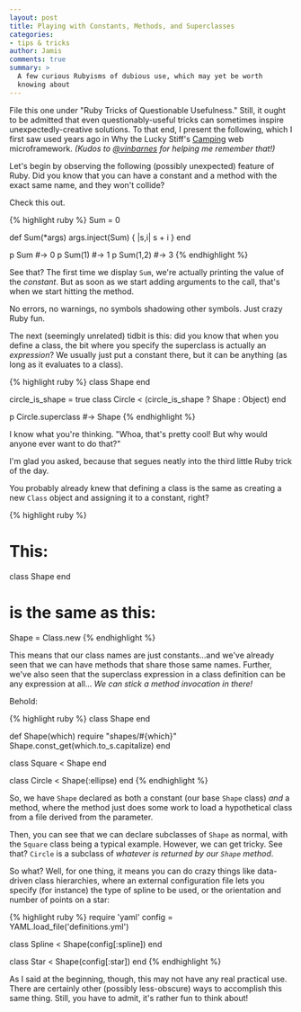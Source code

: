 ```yaml
---
layout: post
title: Playing with Constants, Methods, and Superclasses
categories:
- tips & tricks
author: Jamis
comments: true
summary: >
  A few curious Rubyisms of dubious use, which may yet be worth
  knowing about
---
```


File this one under "Ruby Tricks of Questionable Usefulness." Still, it ought to be admitted that even questionably-useful tricks can sometimes inspire unexpectedly-creative solutions. To that end, I present the following, which I first saw used years ago in Why the Lucky Stiff's [Camping](https://github.com/camping/camping) web microframework. _(Kudos to [@vinbarnes](https://twitter.com/vinbarnes/status/581126249730314240) for helping me remember that!)_

Let's begin by observing the following (possibly unexpected) feature of Ruby. Did you know that you can have a constant and a method with the exact same name, and they won't collide?

Check this out.

{% highlight ruby %}
Sum = 0

def Sum(*args)
  args.inject(Sum) { |s,i| s + i }
end

p Sum      #-> 0
p Sum(1)   #-> 1
p Sum(1,2) #-> 3
{% endhighlight %}

See that? The first time we display `Sum`, we're actually printing the value of the _constant_. But as soon as we start adding arguments to the call, that's when we start hitting the method.

No errors, no warnings, no symbols shadowing other symbols. Just crazy Ruby fun.

The next (seemingly unrelated) tidbit is this: did you know that when you define a class, the bit where you specify the superclass is actually an _expression_? We usually just put a constant there, but it can be anything (as long as it evaluates to a class).

{% highlight ruby %}
class Shape
end

circle_is_shape = true
class Circle < (circle_is_shape ? Shape : Object)
end

p Circle.superclass #-> Shape
{% endhighlight %}

I know what you're thinking. "Whoa, that's pretty cool! But why would anyone ever want to do that?"

I'm glad you asked, because that segues neatly into the third little Ruby trick of the day.

You probably already knew that defining a class is the same as creating a new `Class` object and assigning it to a constant, right?

{% highlight ruby %}
# This:
class Shape
end

# is the same as this:
Shape = Class.new
{% endhighlight %}

This means that our class names are just constants...and we've already seen that we can have methods that share those same names. Further, we've also seen that the superclass expression in a class definition can be any expression at all... _We can stick a method invocation in there!_

Behold:

{% highlight ruby %}
class Shape
end

def Shape(which)
  require "shapes/#{which}"
  Shape.const_get(which.to_s.capitalize)
end

class Square < Shape
end

class Circle < Shape(:ellipse)
end
{% endhighlight %}

So, we have `Shape` declared as both a constant (our base `Shape` class) _and_ a method, where the method just does some work to load a hypothetical class from a file derived from the parameter.

Then, you can see that we can declare subclasses of `Shape` as normal, with the `Square` class being a typical example. However, we can get tricky. See that? `Circle` is a subclass of _whatever is returned by our `Shape` method_.

So what? Well, for one thing, it means you can do crazy things like data-driven class hierarchies, where an external configuration file lets you specify (for instance) the type of spline to be used, or the orientation and number of points on a star:

{% highlight ruby %}
require 'yaml'
config = YAML.load_file('definitions.yml')

class Spline < Shape(config[:spline])
end

class Star < Shape(config[:star])
end
{% endhighlight %}

As I said at the beginning, though, this may not have any real practical use. There are certainly other (possibly less-obscure) ways to accomplish this same thing. Still, you have to admit, it's rather fun to think about!
